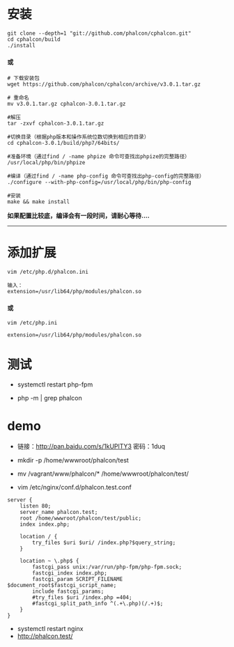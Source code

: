 # 安装

```
git clone --depth=1 "git://github.com/phalcon/cphalcon.git"
cd cphalcon/build
./install
```

#### 或

```
# 下载安装包
wget https://github.com/phalcon/cphalcon/archive/v3.0.1.tar.gz

# 重命名
mv v3.0.1.tar.gz cphalcon-3.0.1.tar.gz

#解压
tar -zxvf cphalcon-3.0.1.tar.gz

#切换目录（根据php版本和操作系统位数切换到相应的目录）
cd cphalcon-3.0.1/build/php7/64bits/

#准备环境（通过find / -name phpize 命令可查找出phpize的完整路径）
/usr/local/php/bin/phpize

#编译（通过find / -name php-config 命令可查找出php-config的完整路径）
./configure --with-php-config=/usr/local/php/bin/php-config

#安装
make && make install
```

**如果配置比较底，编译会有一段时间，请耐心等待....**

---

# 添加扩展

```
vim /etc/php.d/phalcon.ini

输入：
extension=/usr/lib64/php/modules/phalcon.so
```
#### 或

```
vim /etc/php.ini

extension=/usr/lib64/php/modules/phalcon.so
```

# 测试
- systemctl restart php-fpm

- php -m | grep phalcon

# demo

- 链接：http://pan.baidu.com/s/1kUPlTY3 密码：1duq

- mkdir -p /home/wwwroot/phalcon/test
- mv /vagrant/www/phalcon/* /home/wwwroot/phalcon/test/
- vim /etc/nginx/conf.d/phalcon.test.conf
```
server {
    listen 80;
    server_name phalcon.test;
    root /home/wwwroot/phalcon/test/public;
    index index.php;

    location / {
        try_files $uri $uri/ /index.php?$query_string;
    }

    location ~ \.php$ {
        fastcgi_pass unix:/var/run/php-fpm/php-fpm.sock;
        fastcgi_index index.php;
        fastcgi_param SCRIPT_FILENAME $document_root$fastcgi_script_name;
        include fastcgi_params;
        #try_files $uri /index.php =404;
        #fastcgi_split_path_info ^(.+\.php)(/.+)$;
    }
}

```
- systemctl restart nginx
- http://phalcon.test/
